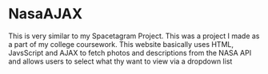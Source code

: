 # NasaAJAX
This is very similar to my Spacetagram Project. This was a project I made as a part of my college coursework. This website basically uses HTML, JavsScript and AJAX to fetch photos and descriptions from the NASA API and allows users to select what thy want to view via a dropdown list
